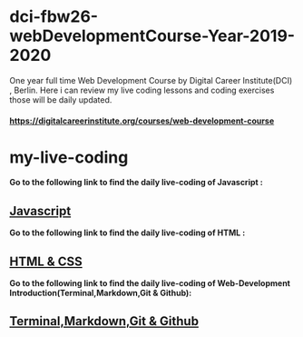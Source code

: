 # dci-fbw26-webDevelopmentCourse-Year-2019-2020

One year full time Web Development Course by Digital Career Institute(DCI) , Berlin. Here i can review my live coding lessons and coding exercises those will be daily updated.

#### https://digitalcareerinstitute.org/courses/web-development-course

# my-live-coding

**Go to the following link to find the daily live-coding of Javascript :**

## [Javascript](README-JS.md)

**Go to the following link to find the daily live-coding of HTML :**

## [HTML & CSS](README-HTML-CSS.md)

**Go to the following link to find the daily live-coding of Web-Development Introduction(Terminal,Markdown,Git & Github):**

## [Terminal,Markdown,Git & Github](README-TERMINAL-GIT-GITHUB.md)
